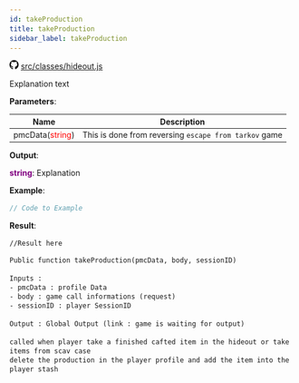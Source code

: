 ```yaml
---
id: takeProduction
title: takeProduction
sidebar_label: takeProduction
---
```


![](/img/github.png) [src/classes/hideout.js](https://github.com/TrustedSourceLeaks/LeakedServer/blob/master/src/classes/hideout.js#L3)

Explanation text

**Parameters**:

Name  |   Description 
----------- |   -----------
pmcData(<font color="red">string</font>)  |   This is done from reversing `escape from tarkov` game


**Output**:

**<font color="purple">string</font>**: Explanation


**Example**:
```js
// Code to Example
```

**Result**:
```
//Result here
```

```
Public function takeProduction(pmcData, body, sessionID)

Inputs :
- pmcData : profile Data 
- body : game call informations (request)
- sessionID : player SessionID

Output : Global Output (link : game is waiting for output)

called when player take a finished cafted item in the hideout or take items from scav case
delete the production in the player profile and add the item into the player stash
```